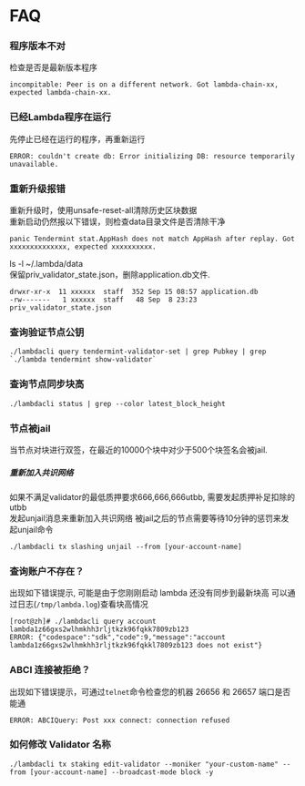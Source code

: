 # FAQ

### 程序版本不对
检查是否是最新版本程序
```
incompitable: Peer is on a different network. Got lambda-chain-xx, expected lambda-chain-xx.
```

### 已经Lambda程序在运行
先停止已经在运行的程序，再重新运行
```
ERROR: couldn't create db: Error initializing DB: resource temporarily unavailable.
```

### 重新升级报错
重新升级时，使用unsafe-reset-all清除历史区块数据  
重新启动仍然报以下错误，则检查data目录文件是否清除干净 
```
panic Tendermint stat.AppHash does not match AppHash after replay. Got xxxxxxxxxxxxxx, expected xxxxxxxxxx.
```

ls -l  ~/.lambda/data  
保留priv_validator_state.json，删除application.db文件.
```
drwxr-xr-x  11 xxxxxx  staff  352 Sep 15 08:57 application.db
-rw-------   1 xxxxxx  staff   48 Sep  8 23:23 priv_validator_state.json
```

### 查询验证节点公钥

```
./lambdacli query tendermint-validator-set | grep Pubkey | grep `./lambda tendermint show-validator`
```

### 查询节点同步块高
```
./lambdacli status | grep --color latest_block_height
```

### 节点被jail
当节点对块进行双签，在最近的10000个块中对少于500个块签名会被jail.

##### 重新加入共识网络
如果不满足validator的最低质押要求666,666,666utbb, 需要发起质押补足扣除的utbb  
发起unjail消息来重新加入共识网络 被jail之后的节点需要等待10分钟的惩罚来发起unjail命令  
```
./lambdacli tx slashing unjail --from [your-account-name]
```

### 查询账户不存在？

出现如下错误提示, 可能是由于您刚刚启动 lambda 还没有同步到最新块高
可以通过日志(`/tmp/lambda.log`)查看块高情况
```
[root@zh]# ./lambdacli query account lambda1z66gxs2wlhmkhh3rljtkzk96fqkk7809zb123
ERROR: {"codespace":"sdk","code":9,"message":"account lambda1z66gxs2wlhmkhh3rljtkzk96fqkkl7809zb123 does not exist"}
```

### ABCI 连接被拒绝？
出现如下错误提示，可通过`telnet`命令检查您的机器 26656 和 26657 端口是否能通
```
ERROR: ABCIQuery: Post xxx connect: connection refused
```

### 如何修改 Validator 名称
```
./lambdacli tx staking edit-validator --moniker "your-custom-name" --from [your-account-name] --broadcast-mode block -y
```
